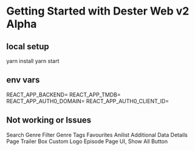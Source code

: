 # Getting Started with Dester Web v2 Alpha

## local setup

yarn install
yarn start

## env vars

REACT_APP_BACKEND=
REACT_APP_TMDB=
REACT_APP_AUTH0_DOMAIN=
REACT_APP_AUTH0_CLIENT_ID=

## Not working or Issues

Search
Genre Filter
Genre Tags
Favourites
Anilist Additional Data
Details Page Trailer Box
Custom Logo
Episode Page UI, Show All Button

